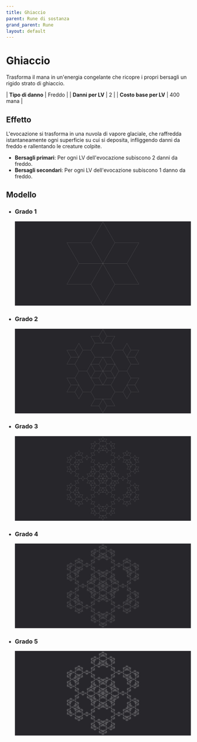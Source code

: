 ```yaml
---
title: Ghiaccio
parent: Rune di sostanza
grand_parent: Rune
layout: default
---
```


# **Ghiaccio**

Trasforma il mana in un'energia congelante che ricopre i propri bersagli un rigido strato di ghiaccio.

| **Tipo di danno**      | Freddo                                    |
| **Danni per LV**       | 2                                         |
| **Costo base per LV**  | 400 mana                                  |

## Effetto
L'evocazione si trasforma in una nuvola di vapore glaciale, che raffredda istantaneamente ogni superficie su cui si deposita, infliggendo danni da freddo e rallentando le creature colpite.
- **Bersagli primari**: Per ogni LV dell'evocazione subiscono 2 danni da freddo.
- **Bersagli secondari**: Per ogni LV dell'evocazione subiscono 1 danno da freddo.

## Modello
- ### Grado 1<br>
  ![Grado 1](1.png "Grado 1")
- ### Grado 2<br>
  ![Grado 2](2.png "Grado 2")
- ### Grado 3<br>
  ![Grado 3](3.png "Grado 3")
- ### Grado 4<br>
  ![Grado 4](4.png "Grado 4")
- ### Grado 5<br>
  ![Grado 5](5.png "Grado 5")